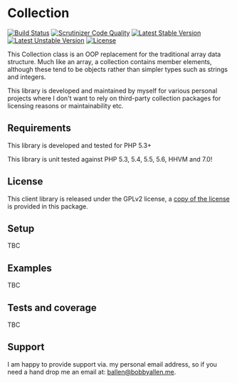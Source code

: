 # Collection

[![Build Status](https://travis-ci.org/bobsta63/collection.svg)](https://travis-ci.org/bobsta63/collection)
[![Scrutinizer Code Quality](https://scrutinizer-ci.com/g/bobsta63/collection/badges/quality-score.png?b=master)](https://scrutinizer-ci.com/g/bobsta63/collection/?branch=master)
[![Latest Stable Version](https://poser.pugx.org/ballen/collection/v/stable)](https://packagist.org/packages/ballen/collection)
[![Latest Unstable Version](https://poser.pugx.org/ballen/collection/v/unstable)](https://packagist.org/packages/ballen/collection)
[![License](https://poser.pugx.org/ballen/collection/license)](https://packagist.org/packages/ballen/collection)

This Collection class is an OOP replacement for the traditional array data structure. Much like an array, a collection contains member elements, although these tend to be objects rather than simpler types such as strings and integers.

This library is developed and maintained by myself for various personal projects where I don't want to rely on third-party collection packages for licensing reasons or maintainability etc.

Requirements
------------

This library is developed and tested for PHP 5.3+

This library is unit tested against PHP 5.3, 5.4, 5.5, 5.6, HHVM and 7.0!

License
-------

This client library is released under the GPLv2 license, a [copy of the license](https://github.com/bobsta63/collection/blob/master/LICENSE) is provided in this package.

Setup
-----

TBC

Examples
--------

TBC

Tests and coverage
------------------

TBC

Support
-------

I am happy to provide support via. my personal email address, so if you need a hand drop me an email at: [ballen@bobbyallen.me]().


